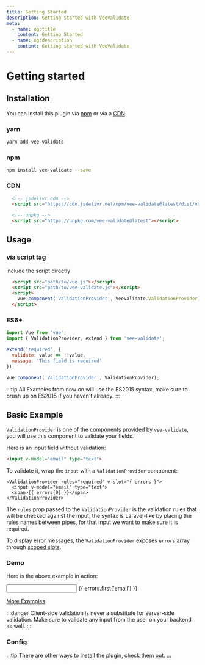 ```yaml
---
title: Getting Started
description: Getting started with VeeValidate
meta:
  - name: og:title
    content: Getting Started
  - name: og:description
    content: Getting started with VeeValidate
---
```


# Getting started

## Installation

You can install this plugin via [npm](#npm) or via a [CDN](#cdn).

### yarn

```bash
yarn add vee-validate
```

### npm

```bash
npm install vee-validate --save
```

### CDN

```html
  <!-- jsdelivr cdn -->
  <script src="https://cdn.jsdelivr.net/npm/vee-validate@latest/dist/vee-validate.js"></script>

  <!-- unpkg -->
  <script src="https://unpkg.com/vee-validate@latest"></script>
```

## Usage

### via script tag

include the script directly

```html
  <script src="path/to/vue.js"></script>
  <script src="path/to/vee-validate.js"></script>
  <script>
    Vue.component('ValidationProvider', VeeValidate.ValidationProvider);
  </script>
```

### ES6+

```js
import Vue from 'vue';
import { ValidationProvider, extend } from 'vee-validate';

extend('required', {
  validate: value => !!value,
  message: 'This field is required'
});

Vue.component('ValidationProvider', ValidationProvider);
```

:::tip
  All Examples from now on will use the ES2015 syntax, make sure to brush up on ES2015 if you haven't already.
:::

## Basic Example

`ValidationProvider` is one of the components provided by `vee-validate`, you will use this component to validate your fields.

Here is an input field without validation:

```html
<input v-model="email" type="text">
```

To validate it, wrap the `input` with a `ValidationProvider` component:

```vue{1,4}
<ValidationProvider rules="required" v-slot="{ errors }">
  <input v-model="email" type="text">
  <span>{{ errors[0] }}</span>
</ValidationProvider>
```

The `rules` prop passed to the `ValidationProvider` is the validation rules that will be checked against the input, the syntax is Laravel-like by placing the rules names between pipes, for that input we want to make sure it is required.

To display error messages, the `ValidationProvider` exposes `errors` array through [scoped slots](https://vuejs.org/v2/guide/components-slots.html#Scoped-Slots).

### Demo

Here is the above example in action:

<div>
  <ValidationProvider rules="required" v-slot="{ errors }">
    <input v-model="email" type="text">
    <span>{{ errors.first('email') }}</span>
  </ValidationProvider>
</div>

[More Examples](/examples/)

:::danger
  Client-side validation is never a substitute for server-side validation. Make sure to validate any input from the user on your backend as well.
:::

### Config

:::tip
  There are other ways to install the plugin, [check them out](/configuration.md#installation).
:::

<script>
export default {
 data: () => ({
    email: ''
  })
};
</script>
